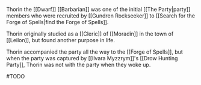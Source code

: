 Thorin the [[Dwarf]] [[Barbarian]] was one of the initial [[The Party|party]] members who were recruited by [[Gundren Rockseeker]] to [[Search for the Forge of Spells|find the Forge of Spells]].

Thorin originally studied as a [[Cleric]] of [[Moradin]] in the town of [[Leilon]], but found another purpose in life.

Thorin accompanied the party all the way to the [[Forge of Spells]], but when the party was captured by [[Ilvara Myzzrym]]'s [[Drow Hunting Party]], Thorin was not with the party when they woke up.

#TODO